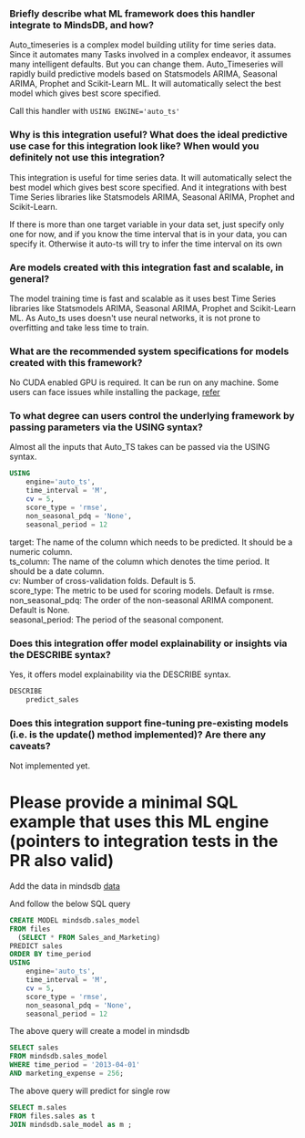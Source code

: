 ### Briefly describe what ML framework does this handler integrate to MindsDB, and how?
Auto_timeseries is a complex model building utility for time series data. Since it automates many 
Tasks involved in a complex endeavor, it assumes many intelligent defaults. But you can change them. 
Auto_Timeseries will rapidly build predictive models based on Statsmodels ARIMA, Seasonal ARIMA, Prophet 
and Scikit-Learn ML. It will automatically select the best model which gives best score specified.



Call this handler with
`USING ENGINE='auto_ts'` 

### Why is this integration useful? What does the ideal predictive use case for this integration look like? When would you definitely not use this integration?
This integration is useful for time series data. It will automatically select the best model which gives best score specified. And it integrations with best Time Series 
libraries like Statsmodels ARIMA, Seasonal ARIMA, Prophet and Scikit-Learn.

If there is more than one target variable in your data set, just specify only one for now, and if you know the time interval that is in your data, you can specify it.
Otherwise it auto-ts will try to infer the time interval on its own

### Are models created with this integration fast and scalable, in general?
The model training time is fast and scalable as it uses best Time Series libraries like Statsmodels ARIMA, Seasonal ARIMA, Prophet and Scikit-Learn ML.
As Auto_ts uses doesn't use neural networks, it is not prone to overfitting and take less time to train.


### What are the recommended system specifications for models created with this framework?
No CUDA enabled GPU is required. It can be run on any machine. 
Some users can face issues while installing the package, [refer](https://github.com/AutoViML/Auto_TS#install)

### To what degree can users control the underlying framework by passing parameters via the USING syntax?
Almost all the inputs that Auto_TS takes can be passed via the USING syntax. 


``` sql
USING
    engine='auto_ts',
    time_interval = 'M',
    cv = 5,
    score_type = 'rmse',
    non_seasonal_pdq = 'None',
    seasonal_period = 12
```
target: The name of the column which needs to be predicted. It should be a numeric column.<br>
ts_column: The name of the column which denotes the time period. It should be a date column.<br>
cv: Number of cross-validation folds. Default is 5.<br>
score_type: The metric to be used for scoring models. Default is rmse.<br>
non_seasonal_pdq: The order of the non-seasonal ARIMA component. Default is None.<br>
seasonal_period: The period of the seasonal component.<br>


### Does this integration offer model explainability or insights via the DESCRIBE syntax?
Yes, it offers model explainability via the DESCRIBE syntax. 

``` sql
DESCRIBE
    predict_sales
```

### Does this integration support fine-tuning pre-existing models (i.e. is the update() method implemented)? Are there any caveats?
Not implemented yet.


# Please provide a minimal SQL example that uses this ML engine (pointers to integration tests in the PR also valid)
Add the data in mindsdb [data](https://drive.google.com/drive/folders/1qPHpsmIuSvC1FiMB5Y1kOh3rFp4Pv-3A?usp=sharing)

And follow the below SQL query

``` sql
CREATE MODEL mindsdb.sales_model
FROM files
  (SELECT * FROM Sales_and_Marketing)
PREDICT sales
ORDER BY time_period
USING
    engine='auto_ts',
    time_interval = 'M',
    cv = 5,
    score_type = 'rmse',
    non_seasonal_pdq = 'None',
    seasonal_period = 12
```
The above query will create a model in mindsdb

``` sql
SELECT sales
FROM mindsdb.sales_model
WHERE time_period = '2013-04-01'
AND marketing_expense = 256;
```
The above query will predict for single row

```sql
SELECT m.sales
FROM files.sales as t
JOIN mindsdb.sale_model as m ;
```

